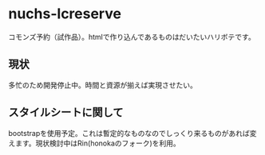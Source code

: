 # nuchs-lcreserve
コモンズ予約（試作品）。htmlで作り込んであるものはだいたいハリボテです。
## 現状
多忙のため開発停止中。時間と資源が揃えば実現させたい。
## スタイルシートに関して
bootstrapを使用予定。これは暫定的なものなのでしっくり来るものがあれば変えます。現状検討中はRin(honokaのフォーク)を利用。
